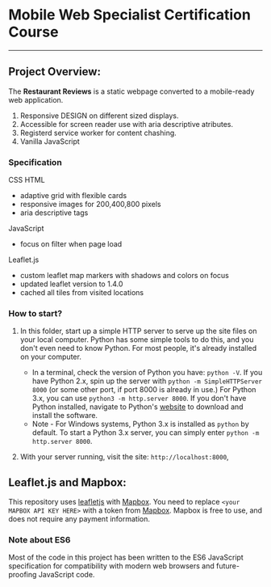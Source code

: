 # Mobile Web Specialist Certification Course
---

## Project Overview:

The **Restaurant Reviews** is a static webpage converted to a mobile-ready web application.

1. Responsive DESIGN on different sized displays.
2. Accessible for screen reader use with aria descriptive atributes.
3. Registerd service worker for content chashing.
4. Vanilla JavaScript

### Specification

CSS HTML
- adaptive grid with flexible cards
- responsive images for 200,400,800 pixels
- aria descriptive tags

JavaScript
- focus on filter when page load

Leaflet.js
- custom leaflet map markers with shadows and colors on focus
- updated leaflet version to 1.4.0
- cached all tiles from visited locations


### How to start?

1. In this folder, start up a simple HTTP server to serve up the site files on your local computer. Python has some simple tools to do this, and you don't even need to know Python. For most people, it's already installed on your computer.

    * In a terminal, check the version of Python you have: `python -V`. If you have Python 2.x, spin up the server with `python -m SimpleHTTPServer 8000` (or some other port, if port 8000 is already in use.) For Python 3.x, you can use `python3 -m http.server 8000`. If you don't have Python installed, navigate to Python's [website](https://www.python.org/) to download and install the software.
   * Note -  For Windows systems, Python 3.x is installed as `python` by default. To start a Python 3.x server, you can simply enter `python -m http.server 8000`.
2. With your server running, visit the site: `http://localhost:8000`,


## Leaflet.js and Mapbox:

This repository uses [leafletjs](https://leafletjs.com/) with [Mapbox](https://www.mapbox.com/). You need to replace `<your MAPBOX API KEY HERE>` with a token from [Mapbox](https://www.mapbox.com/). Mapbox is free to use, and does not require any payment information.

### Note about ES6

Most of the code in this project has been written to the ES6 JavaScript specification for compatibility with modern web browsers and future-proofing JavaScript code.
